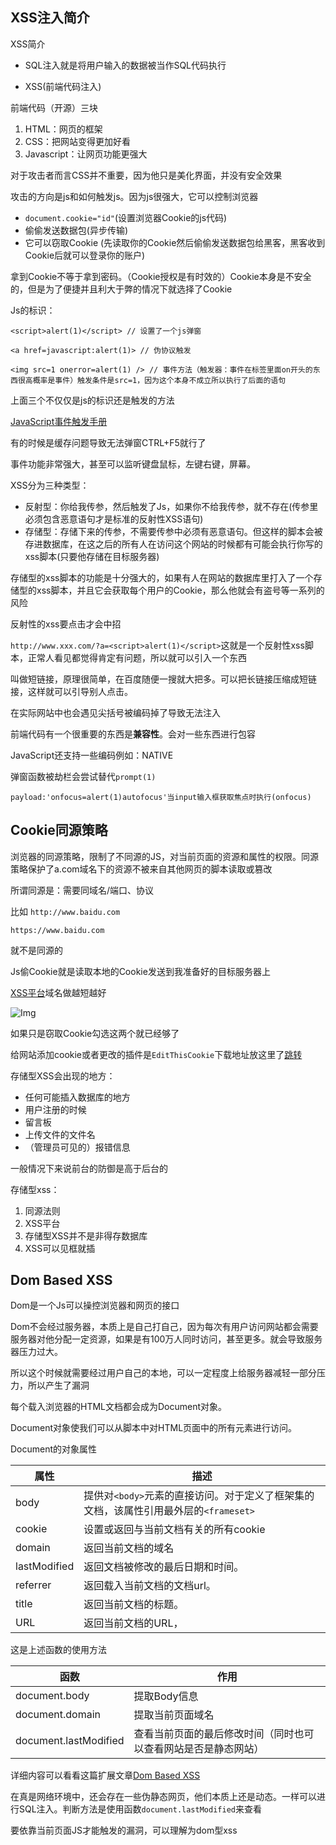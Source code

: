 ## XSS注入简介

XSS简介

* SQL注入就是将用户输入的数据被当作SQL代码执行

* XSS(前端代码注入)

前端代码（开源）三块
1. HTML：网页的框架
2. CSS：把网站变得更加好看
3. Javascript：让网页功能更强大

对于攻击者而言CSS并不重要，因为他只是美化界面，并没有安全效果

攻击的方向是js和如何触发js。因为js很强大，它可以控制浏览器

* `document.cookie="id"`(设置浏览器Cookie的js代码)
* 偷偷发送数据包(异步传输)
* 它可以窃取Cookie (先读取你的Cookie然后偷偷发送数据包给黑客，黑客收到Cookie后就可以登录你的账户)

拿到Cookie不等于拿到密码。（Cookie授权是有时效的）Cookie本身是不安全的，但是为了便捷并且利大于弊的情况下就选择了Cookie

Js的标识：
```JS
<script>alert(1)</script> // 设置了一个js弹窗

<a href=javascript:alert(1)> // 伪协议触发

<img src=1 onerror=alert(1) /> // 事件方法（触发器：事件在标签里面on开头的东西很高概率是事件）触发条件是src=1，因为这个本身不成立所以执行了后面的语句
```

上面三个不仅仅是js的标识还是触发的方法

[JavaScript事件触发手册](https://blog.csdn.net/qq_36354324/article/details/106592588)

有的时候是缓存问题导致无法弹窗CTRL+F5就行了

事件功能非常强大，甚至可以监听键盘鼠标，左键右键，屏幕。

XSS分为三种类型：

* 反射型：你给我传参，然后触发了Js，如果你不给我传参，就不存在(传参里必须包含恶意语句才是标准的反射性XSS语句)
* 存储型：存储下来的传参，不需要传参中必须有恶意语句。但这样的脚本会被存进数据库，在这之后的所有人在访问这个网站的时候都有可能会执行你写的xss脚本(只要他存储在目标服务器)

存储型的xss脚本的功能是十分强大的，如果有人在网站的数据库里打入了一个存储型的xss脚本，并且它会获取每个用户的Cookie，那么他就会有盗号等一系列的风险

反射性的xss要点击才会中招

`http://www.xxx.com/?a=<script>alert(1)</script>`这就是一个反射性xss脚本，正常人看见都觉得肯定有问题，所以就可以引入一个东西

叫做短链接，原理很简单，在百度随便一搜就大把多。可以把长链接压缩成短链接，这样就可以引导别人点击。

在实际网站中也会遇见尖括号被编码掉了导致无法注入

前端代码有一个很重要的东西是**兼容性**。会对一些东西进行包容

JavaScript还支持一些编码例如：NATIVE

弹窗函数被劫栏会尝试替代`prompt(1)`

`payload:'onfocus=alert(1)autofocus'当input输入框获取焦点时执行(onfocus)`

## Cookie同源策略

浏览器的同源策略，限制了不同源的JS，对当前页面的资源和属性的权限。同源策略保护了a.com域名下的资源不被来自其他网页的脚本读取或篡改

所谓同源是：需要同域名/端口、协议

比如
`http://www.baidu.com`

`https://www.baidu.com`

就不是同源的

Js偷Cookie就是读取本地的Cookie发送到我准备好的目标服务器上

[XSS平台](https://xssaq.com/)域名做越短越好

![Img](https://joker-1317382260.cos.ap-guangzhou.myqcloud.com/202304181445728.webp)

如果只是窃取Cookie勾选这两个就已经够了

给网站添加cookie或者更改的插件是`EditThisCookie`下载地址放这里了[跳转](https://github.com/ETCExtensions/Edit-This-Cookie/releases/tag/1.5.0)

存储型XSS会出现的地方：

* 任何可能插入数据库的地方
* 用户注册的时候
* 留言板
* 上传文件的文件名
* （管理员可见的）报错信息

一般情况下来说前台的防御是高于后台的

存储型xss：

1. 同源法则
2. XSS平台
3. 存储型XSS并不是非得存数据库
4. XSS可以见框就插

## Dom Based XSS

Dom是一个Js可以操控浏览器和网页的接口

Dom不会经过服务器，本质上是自己打自己，因为每次有用户访问网站都会需要服务器对他分配一定资源，如果是有100万人同时访问，甚至更多。就会导致服务器压力过大。

所以这个时候就需要经过用户自己的本地，可以一定程度上给服务器减轻一部分压力，所以产生了漏洞

每个载入浏览器的HTML文档都会成为Document对象。

Document对象使我们可以从脚本中对HTML页面中的所有元素进行访问。

Document的对象属性

| 属性 | 描述 |
| -- | -- |
| body | 提供对`<body>`元素的直接访问。对于定义了框架集的文档，该属性引用最外层的`<frameset>` |
| cookie | 设置或返回与当前文档有关的所有cookie |
| domain | 返回当前文档的域名 |
| lastModified | 返回文档被修改的最后日期和时间。 |
| referrer | 返回载入当前文档的文档url。 |
| title | 返回当前文档的标题。 |
| URL | 返回当前文档的URL， |

这是上述函数的使用方法

| 函数 | 作用 |
| -- | -- |
| document.body | 提取Body信息 |
| document.domain | 提取当前页面域名 |
| document.lastModified | 查看当前页面的最后修改时间（同时也可以查看网站是否是静态网站） |

详细内容可以看看这篇扩展文章[Dom Based XSS](https://blog.csdn.net/weixin_45634365/article/details/114536958)

在真是网络环境中，还会存在一些伪静态网页，他们本质上还是动态。一样可以进行SQL注入。判断方法是使用函数`document.lastModified`来查看

要依靠当前页面JS才能触发的漏洞，可以理解为dom型xss
























